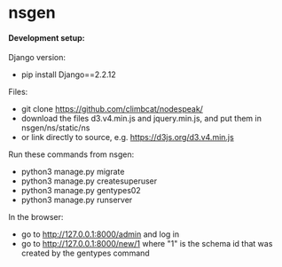 # nsgen

#### Development setup:

Django version:
- pip install Django==2.2.12

Files:
- git clone https://github.com/climbcat/nodespeak/
- download the files d3.v4.min.js and jquery.min.js, and put them in nsgen/ns/static/ns
- or link directly to source, e.g. https://d3js.org/d3.v4.min.js

Run these commands from nsgen:
- python3 manage.py migrate
- python3 manage.py createsuperuser
- python3 manage.py gentypes02
- python3 manage.py runserver

In the browser:
- go to http://127.0.0.1:8000/admin and log in
- go to http://127.0.0.1:8000/new/1 where "1" is the schema id that was created by the gentypes command
